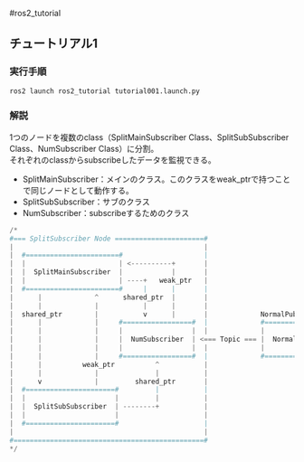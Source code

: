 #ros2_tutorial
## チュートリアル1
### 実行手順
```bash
ros2 launch ros2_tutorial tutorial001.launch.py
```

### 解説
1つのノードを複数のclass（SplitMainSubscriber Class、SplitSubSubscriber Class、NumSubscriber Class）に分割。  
それぞれのclassからsubscribeしたデータを監視できる。  

* SplitMainSubscriber：メインのクラス。このクラスをweak_ptrで持つことで同じノードとして動作する。
* SplitSubSubscriber：サブのクラス
* NumSubscriber：subscribeするためのクラス

```python
/*
#=== SplitSubscriber Node ======================#
|                                               |
|  #=======================#                    |
|  |                       | <----------+       |
|  |  SplitMainSubscriber  |            |       |
|  |                       | ----+   weak_ptr   |
|  #=======================#     |      |       |
|      |             ^      shared_ptr  |       |
|      |             |           |      |       |
|  shared_ptr        |           v      |       |             NormalPublisher Node
|      |             |     #=================#  |             #===================#
|      |             |     |                 |  |             |                   |
|      |             |     |  NumSubscriber  | <=== Topic === |  NormalPublisher  |
|      |             |     |                 |  |             |                   |
|      |             |     #=================#  |             #===================#
|      |          weak_ptr          ^           |
|      |             |              |           |
|      v             |         shared_ptr       |
|  #======================#         |           |
|  |                      |         |           |
|  |  SplitSubSubscriber  | --------+           |
|  |                      |                     |
|  #======================#                     |
|                                               |
#===============================================#
*/
```

